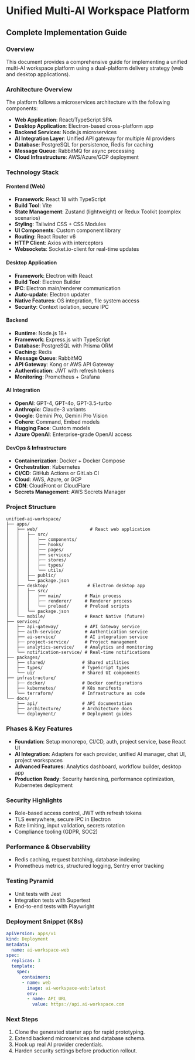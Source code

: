 # Unified Multi-AI Workspace Platform

## Complete Implementation Guide

### Overview
This document provides a comprehensive guide for implementing a unified multi-AI workspace platform using a dual-platform delivery strategy (web and desktop applications).

### Architecture Overview
The platform follows a microservices architecture with the following components:
- **Web Application**: React/TypeScript SPA
- **Desktop Application**: Electron-based cross-platform app
- **Backend Services**: Node.js microservices
- **AI Integration Layer**: Unified API gateway for multiple AI providers
- **Database**: PostgreSQL for persistence, Redis for caching
- **Message Queue**: RabbitMQ for async processing
- **Cloud Infrastructure**: AWS/Azure/GCP deployment

### Technology Stack

#### Frontend (Web)
- **Framework**: React 18 with TypeScript
- **Build Tool**: Vite
- **State Management**: Zustand (lightweight) or Redux Toolkit (complex scenarios)
- **Styling**: Tailwind CSS + CSS Modules
- **UI Components**: Custom component library
- **Routing**: React Router v6
- **HTTP Client**: Axios with interceptors
- **Websockets**: Socket.io-client for real-time updates

#### Desktop Application
- **Framework**: Electron with React
- **Build Tool**: Electron Builder
- **IPC**: Electron main/renderer communication
- **Auto-update**: Electron updater
- **Native Features**: OS integration, file system access
- **Security**: Context isolation, secure IPC

#### Backend
- **Runtime**: Node.js 18+
- **Framework**: Express.js with TypeScript
- **Database**: PostgreSQL with Prisma ORM
- **Caching**: Redis
- **Message Queue**: RabbitMQ
- **API Gateway**: Kong or AWS API Gateway
- **Authentication**: JWT with refresh tokens
- **Monitoring**: Prometheus + Grafana

#### AI Integration
- **OpenAI**: GPT-4, GPT-4o, GPT-3.5-turbo
- **Anthropic**: Claude-3 variants
- **Google**: Gemini Pro, Gemini Pro Vision
- **Cohere**: Command, Embed models
- **Hugging Face**: Custom models
- **Azure OpenAI**: Enterprise-grade OpenAI access

#### DevOps & Infrastructure
- **Containerization**: Docker + Docker Compose
- **Orchestration**: Kubernetes
- **CI/CD**: GitHub Actions or GitLab CI
- **Cloud**: AWS, Azure, or GCP
- **CDN**: CloudFront or CloudFlare
- **Secrets Management**: AWS Secrets Manager

### Project Structure
```text
unified-ai-workspace/
├── apps/
│   ├── web/                    # React web application
│   │   ├── src/
│   │   │   ├── components/
│   │   │   ├── hooks/
│   │   │   ├── pages/
│   │   │   ├── services/
│   │   │   ├── stores/
│   │   │   ├── types/
│   │   │   └── utils/
│   │   ├── public/
│   │   └── package.json
│   ├── desktop/               # Electron desktop app
│   │   ├── src/
│   │   │   ├── main/         # Main process
│   │   │   ├── renderer/     # Renderer process
│   │   │   └── preload/      # Preload scripts
│   │   └── package.json
│   └── mobile/               # React Native (future)
├── services/
│   ├── api-gateway/          # API Gateway service
│   ├── auth-service/         # Authentication service
│   ├── ai-service/           # AI integration service
│   ├── project-service/      # Project management
│   ├── analytics-service/    # Analytics and monitoring
│   └── notification-service/ # Real-time notifications
├── packages/
│   ├── shared/              # Shared utilities
│   ├── types/               # TypeScript types
│   └── ui/                  # Shared UI components
├── infrastructure/
│   ├── docker/              # Docker configurations
│   ├── kubernetes/          # K8s manifests
│   └── terraform/           # Infrastructure as code
└── docs/
    ├── api/                 # API documentation
    ├── architecture/        # Architecture docs
    └── deployment/          # Deployment guides
```

### Phases & Key Features
- **Foundation**: Setup monorepo, CI/CD, auth, project service, base React UI
- **AI Integration**: Adapters for each provider, unified AI manager, chat UI, project workspaces
- **Advanced Features**: Analytics dashboard, workflow builder, desktop app
- **Production Ready**: Security hardening, performance optimization, Kubernetes deployment

### Security Highlights
- Role-based access control, JWT with refresh tokens
- TLS everywhere, secure IPC in Electron
- Rate limiting, input validation, secrets rotation
- Compliance tooling (GDPR, SOC2)

### Performance & Observability
- Redis caching, request batching, database indexing
- Prometheus metrics, structured logging, Sentry error tracking

### Testing Pyramid
- Unit tests with Jest
- Integration tests with Supertest
- End-to-end tests with Playwright

### Deployment Snippet (K8s)
```yaml
apiVersion: apps/v1
kind: Deployment
metadata:
  name: ai-workspace-web
spec:
  replicas: 3
  template:
    spec:
      containers:
      - name: web
        image: ai-workspace-web:latest
        env:
        - name: API_URL
          value: https://api.ai-workspace.com
```

### Next Steps
1. Clone the generated starter app for rapid prototyping.
2. Extend backend microservices and database schema.
3. Hook up real AI provider credentials.
4. Harden security settings before production rollout.
